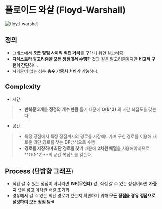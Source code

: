 # **플로이드 와샬 (Floyd-Warshall)**
![floyd-warshall](https://miro.medium.com/max/1250/1*DdqguI9FlBehCWALlFDEOw.png)
## **정의**
- 그래프에서 **모든 정점 사이의 최단 거리**를 구하기 위한 알고리즘
- **다익스트라 알고리즘을 모든 정점에서 수행**한 것과 같은 알고리즘이지만 **비교적 구현이 간단**하다.
- 사이클이 없는 경우 **음수 가중치 처리가 가능**하다.
## **Complexity**
- 시간
>- **반복문 3개**를 **정점의 개수 만큼** 돌기 때문에 **O(N^3)** 의 시간 복잡도를 갖는다.
- 공간
>- 특정 정점에서 특정 정점까지의 경로를 저장해나가며 구한 경로를 이용해 새로운 최단 경로를 찾는 **DP**방식으로 수행
>- **경로를 저장하며 최단 경로를 찾기** 때문에 **2차원 배열**을 사용해야하므로 **O(N^2)**의 공간 복잡도를 갖는다.
## **Process (단방향 그래프)**
- 직접 갈 수 있는 정점이 아니라면 **INF(무한대)** 값, 직접 갈 수 있는 정점이라면 **가중치** 값을 넣고 이차원 배열 초기화
- 경유해서 갈 수 있는 최단 경로가 있는지 확인하기 위해 **모든 정점을 경유 정점으로 설정하여 모든 정점 탐색**